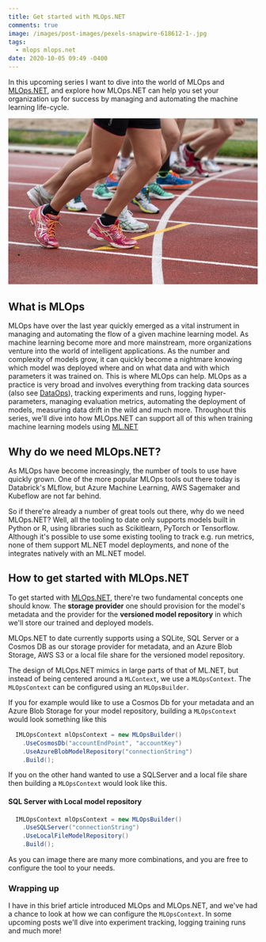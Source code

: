 ```yaml
---
title: Get started with MLOps.NET
comments: true
image: /images/post-images/pexels-snapwire-618612-1-.jpg
tags:
  - mlops mlops.net
date: 2020-10-05 09:49 -0400
---
```

In this upcoming series I want to dive into the world of MLOps and [MLOps.NET](https://github.com/aslotte/MLOps.NET), and explore how MLOps.NET can help you set your organization up for success by managing and automating the machine learning life-cycle. 

![](/images/post-images/pexels-snapwire-618612-1-.jpg)

## What is MLOps

MLOps have over the last year quickly emerged as a vital instrument in managing and automating the flow of a given machine learning model. As machine learning become more and more mainstream,  more organizations venture into the world of intelligent applications. As the number and complexity of models grow, it can quickly become a nightmare knowing which model was deployed where and on what data and with which parameters it was trained on. This is where MLOps can help. MLOps as a practice is very broad and involves everything from tracking data sources (also see [DataOps](https://en.wikipedia.org/wiki/DataOps)), tracking experiments and runs, logging hyper-parameters, managing evaluation metrics, automating the deployment of models, measuring data drift in the wild and much more. Throughout this series, we'll dive into how MLOps.NET can support all of this when training machine learning models using [ML.NET](https://github.com/dotnet/machinelearning)

## Why do we need MLOps.NET?

As MLOps have become increasingly, the number of tools to use have quickly grown. One of the more popular MLOps tools out there today is Databrick's MLflow, but Azure Machine Learning, AWS Sagemaker and Kubeflow are not far behind. 

So if there're already a number of great tools out there, why do we need MLOps.NET? Well, all the tooling to date only supports models built in Python or R, using libraries such as Scikitlearn, PyTorch or Tensorflow. Although it's possible to use some existing tooling to track e.g. run metrics, none of them support ML.NET model deployments, and none of the integrates natively with an ML.NET model. 

## How to get started with MLOps.NET

To get started with [MLOps.NET](https://github.com/aslotte/MLOps.NET), there're two fundamental concepts one should know. The **storage provider** one should provision for the model's metadata and the provider for the **versioned model repository** in which we'll store our trained and deployed models. 

MLOps.NET to date currently supports using a SQLite, SQL Server or a Cosmos DB as our storage provider for metadata, and an Azure Blob Storage, AWS S3 or a local file share for the versioned model repository. 

The design of MLOps.NET mimics in large parts of that of ML.NET, but instead of being centered around a `MLContext`, we use a `MLOpsContext`. The `MLOpsContext` can be configured using an `MLOpsBuilder`.

If you for example would like to use a Cosmos Db for your metadata and an Azure Blob Storage for your model repository, building a `MLOpsContext` would look something like this

```csharp
  IMLOpsContext mlOpsContext = new MLOpsBuilder()
    .UseCosmosDb("accountEndPoint", "accountKey")
    .UseAzureBlobModelRepository("connectionString")
    .Build();
```

If you on the other hand wanted to use a SQLServer and a local file share then building a `MLOpsContext` would look like this. 

#### SQL Server with Local model repository

```csharp
  IMLOpsContext mlOpsContext = new MLOpsBuilder()
    .UseSQLServer("connectionString")
    .UseLocalFileModelRepository()
    .Build();
```

As you can image there are many more combinations, and you are free to configure the tool to your needs.

### Wrapping up

I have in this brief article introduced MLOps and MLOps.NET, and we've had a chance to look at how we can configure the `MLOpsContext`. In some upcoming posts we'll dive into experiment tracking, logging training runs and much more!